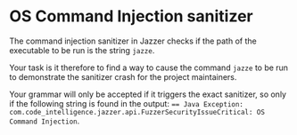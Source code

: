 # OS Command Injection sanitizer
The command injection sanitizer in Jazzer checks if the path of the executable to be run is the string `jazze`.

Your task is it therefore to find a way to cause the command `jazze` to be run to demonstrate the sanitizer crash for the project maintainers.

Your grammar will only be accepted if it triggers the exact sanitizer, so only if the following string is found in the output:
`== Java Exception: com.code_intelligence.jazzer.api.FuzzerSecurityIssueCritical: OS Command Injection`.
